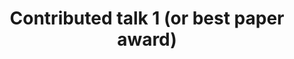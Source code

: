 ---
sequence_id: 6
speaker: 
title: Contributed talk 1 (or best paper award)
time: 1130
#affil: 
#webpage: 
#abstract: TBD
---